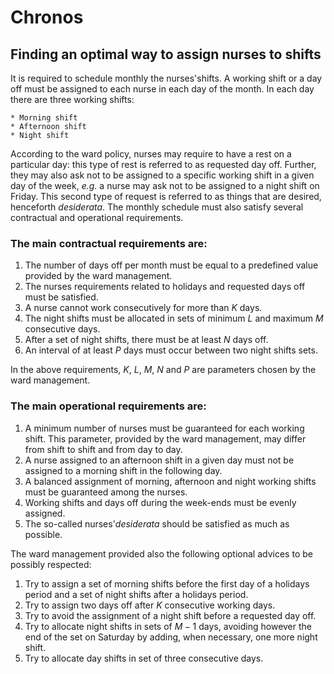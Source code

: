 # **Chronos**
## Finding an optimal way to assign nurses to shifts

It is required to schedule monthly the nurses'shifts. A working shift or a day off must 
be assigned to each nurse in each day of the month. In each day there are three working shifts:

    * Morning shift
    * Afternoon shift
    * Night shift

According to the ward policy, nurses may require to have a rest on a particular day: this type 
of rest is referred to as requested day off.
Further, they may also ask not to be assigned to a specific working shift in a given day of the week,
*e.g.* a nurse may ask not to be assigned to a night shift on Friday.
This second type of request is referred to as things that are desired, henceforth *desiderata*.
The monthly schedule must also satisfy several contractual and operational requirements.


### The main contractual requirements are:
1. The number of days off per month must be equal to a predefined value provided by the ward management.
2. The nurses requirements related to holidays and requested days off must be satisfied.
3. A nurse cannot work consecutively for more than $K$ days.
4. The night shifts must be allocated in sets of minimum $L$ and maximum $M$ consecutive days.
5. After a set of night shifts, there must be at least $N$ days off.
6. An interval of at least $P$ days must occur between two night shifts sets.

In the above requirements, $K$, $L$, $M$, $N$ and $P$ are parameters chosen by the ward management.


### The main operational requirements are:
1. A minimum number of nurses must be guaranteed for each working shift. This parameter, provided
by the ward management, may differ from shift to shift and from day to day.
2. A nurse assigned to an afternoon shift in a given day must not be assigned to a morning shift in the
following day.
3. A balanced assignment of morning, afternoon and night working shifts must be guaranteed among
the nurses.
4. Working shifts and days off during the week-ends must be evenly assigned.
5. The so-called nurses'*desiderata* should be satisfied as much as possible.

The ward management provided also the following optional advices to be possibly respected:

1. Try to assign a set of morning shifts before the first day of a holidays period and a set of night shifts
after a holidays period.
2. Try to assign two days off after $K$ consecutive working days.
3. Try to avoid the assignment of a night shift before a requested day off.
4. Try to allocate night shifts in sets of $M-1$ days, avoiding however the end of the set on Saturday by adding, when
necessary, one more night shift.
5. Try to allocate day shifts in set of three consecutive days. 
